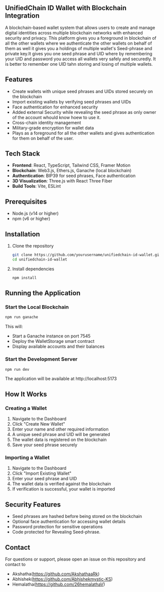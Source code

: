 ## UnifiedChain ID Wallet with Blockchain Integration

A blockchain-based wallet system that allows users to create and manage digital identities across multiple blockchain networks with enhanced security and privacy. This platform gives you a foreground in blockchain of all the other wallets where we authenticate the other wallets on behalf of them as well it gives you a holdings of multiple wallet's Seed-phrase and private key.It gives you one seed phrase and UID where by remembering your UID and password you access all wallets very safely and securedly. It is better to remember one UID tahn storing and losing of multiple wallets.    


## Features

- Create wallets with unique seed phrases and UIDs stored securely on the blockchain
- Import existing wallets by verifying seed phrases and UIDs
- Face authentication for enhanced security
- Added external Security while revealing the seed phrase as only owner of the account whould know hoew to use it.
- Cross-chain identity management
- Military-grade encryption for wallet data
- Plays as a foreground for all the other wallets and gives authentication for them on behalf of the user.

## Tech Stack

- **Frontend**: React, TypeScript, Tailwind CSS, Framer Motion
- **Blockchain**: Web3.js, Ethers.js, Ganache (local blockchain)
- **Authentication**: BIP39 for seed phrases, Face authentication
- **3D Visualization**: Three.js with React Three Fiber
- **Build Tools**: Vite, ESLint

## Prerequisites

- Node.js (v14 or higher)
- npm (v6 or higher)

## Installation

1. Clone the repository
   ```bash
   git clone https://github.com/yourusername/unifiedchain-id-wallet.git
   cd unifiedchain-id-wallet
   ```

2. Install dependencies
   ```bash
   npm install
   ```

## Running the Application

### Start the Local Blockchain

```bash
npm run ganache
```

This will:
- Start a Ganache instance on port 7545
- Deploy the WalletStorage smart contract
- Display available accounts and their balances

### Start the Development Server

```bash
npm run dev
```

The application will be available at http://localhost:5173

## How It Works

### Creating a Wallet

1. Navigate to the Dashboard
2. Click "Create New Wallet"
3. Enter your name and other required information
4. A unique seed phrase and UID will be generated
5. The wallet data is registered on the blockchain
6. Save your seed phrase securely

### Importing a Wallet

1. Navigate to the Dashboard
2. Click "Import Existing Wallet"
3. Enter your seed phrase and UID
4. The wallet data is verified against the blockchain
5. If verification is successful, your wallet is imported

## Security Features

- Seed phrases are hashed before being stored on the blockchain
- Optional face authentication for accessing wallet details
- Password protection for sensitive operations
- Code protected for Revealing Seed-phrase.

## Contact

For questions or support, please open an issue on this repository and contact to 
- Akshatha(https://github.com/AkshathaaRk)
- Abhishek(https://github.com/Abhishekmystic-KS)
- Hemalatha(https://github.com/26hemalathaV)

